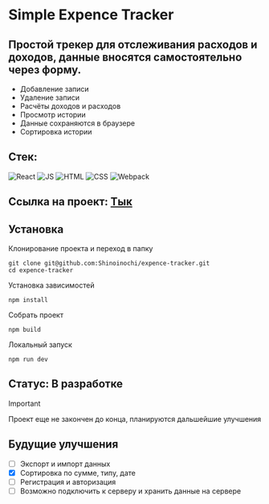 # Simple Expence Tracker

## Простой трекер для отслеживания расходов и доходов, данные вносятся самостоятельно через форму.
- Добавление записи
- Удаление записи
- Расчёты доходов и расходов
- Просмотр истории
- Данные сохраняются в браузере
- Сортировка истории
## Стек:
![React](https://github.com/Shinoinochi/Shinoinochi/assets/90762444/fca04466-ba77-4117-ac87-d84311450735) 
![JS](https://github.com/Shinoinochi/Shinoinochi/assets/90762444/b944dc7d-72de-48f2-90e3-537eac78bd88) 
![HTML](https://github.com/Shinoinochi/Shinoinochi/assets/90762444/193cc4b0-3d4c-44e8-ad6b-2157e7b61597)
![CSS](https://github.com/Shinoinochi/Shinoinochi/assets/90762444/cce2793e-37ce-4875-93ba-af7e9d13ef9c)
![Webpack](https://github.com/Shinoinochi/expence-tracker/assets/90762444/c7390a7d-9127-40d0-adfc-679459b9ab11)

## Ссылка на проект: [Тык](https://shinoinochi.github.io/expence-tracker/)

## Установка
Клонирование проекта и переход в папку
```
git clone git@github.com:Shinoinochi/expence-tracker.git
cd expence-tracker
```
Установка зависимостей
```
npm install
```
Собрать проект
```
npm build
```
Локальный запуск
```
npm run dev
```


## Статус: В разработке
> [!IMPORTANT]
> Проект еще не закончен до конца, планируются дальшейшие улучшения
## Будущие улучшения
- [ ] Экспорт и импорт данных
- [x] Сортировка по сумме, типу, дате
- [ ] Регистрация и авторизация
- [ ] Возможно подключить к серверу и хранить данные на сервере

